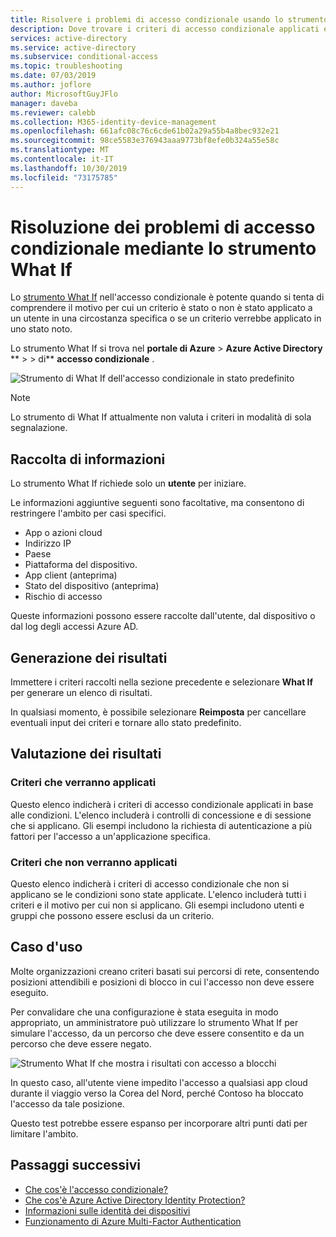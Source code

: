 ```yaml
---
title: Risolvere i problemi di accesso condizionale usando lo strumento What If-Azure Active Directory
description: Dove trovare i criteri di accesso condizionale applicati e perché
services: active-directory
ms.service: active-directory
ms.subservice: conditional-access
ms.topic: troubleshooting
ms.date: 07/03/2019
ms.author: joflore
author: MicrosoftGuyJFlo
manager: daveba
ms.reviewer: calebb
ms.collection: M365-identity-device-management
ms.openlocfilehash: 661afc08c76c6cde61b02a29a55b4a8bec932e21
ms.sourcegitcommit: 98ce5583e376943aaa9773bf8efe0b324a55e58c
ms.translationtype: MT
ms.contentlocale: it-IT
ms.lasthandoff: 10/30/2019
ms.locfileid: "73175785"
---
```

# <a name="troubleshooting-conditional-access-using-the-what-if-tool"></a>Risoluzione dei problemi di accesso condizionale mediante lo strumento What If

Lo [strumento What If](what-if-tool.md) nell'accesso condizionale è potente quando si tenta di comprendere il motivo per cui un criterio è stato o non è stato applicato a un utente in una circostanza specifica o se un criterio verrebbe applicato in uno stato noto.

Lo strumento What If si trova nel **portale di Azure** > **Azure Active Directory** ** >  > di** **accesso condizionale** .

![Strumento di What If dell'accesso condizionale in stato predefinito](./media/troubleshoot-conditional-access-what-if/conditional-access-what-if-tool.png)

> [!NOTE]
> Lo strumento di What If attualmente non valuta i criteri in modalità di sola segnalazione.

## <a name="gathering-information"></a>Raccolta di informazioni

Lo strumento What If richiede solo un **utente** per iniziare. 

Le informazioni aggiuntive seguenti sono facoltative, ma consentono di restringere l'ambito per casi specifici.

* App o azioni cloud
* Indirizzo IP 
* Paese
* Piattaforma del dispositivo.
* App client (anteprima)
* Stato del dispositivo (anteprima) 
* Rischio di accesso

Queste informazioni possono essere raccolte dall'utente, dal dispositivo o dal log degli accessi Azure AD.

## <a name="generating-results"></a>Generazione dei risultati

Immettere i criteri raccolti nella sezione precedente e selezionare **What If** per generare un elenco di risultati. 

In qualsiasi momento, è possibile selezionare **Reimposta** per cancellare eventuali input dei criteri e tornare allo stato predefinito.

## <a name="evaluating-results"></a>Valutazione dei risultati

### <a name="policies-that-will-apply"></a>Criteri che verranno applicati

Questo elenco indicherà i criteri di accesso condizionale applicati in base alle condizioni. L'elenco includerà i controlli di concessione e di sessione che si applicano. Gli esempi includono la richiesta di autenticazione a più fattori per l'accesso a un'applicazione specifica.

### <a name="policies-that-will-not-apply"></a>Criteri che non verranno applicati

Questo elenco indicherà i criteri di accesso condizionale che non si applicano se le condizioni sono state applicate. L'elenco includerà tutti i criteri e il motivo per cui non si applicano. Gli esempi includono utenti e gruppi che possono essere esclusi da un criterio.

## <a name="use-case"></a>Caso d'uso

Molte organizzazioni creano criteri basati sui percorsi di rete, consentendo posizioni attendibili e posizioni di blocco in cui l'accesso non deve essere eseguito.

Per convalidare che una configurazione è stata eseguita in modo appropriato, un amministratore può utilizzare lo strumento What If per simulare l'accesso, da un percorso che deve essere consentito e da un percorso che deve essere negato.

![Strumento What If che mostra i risultati con accesso a blocchi](./media/troubleshoot-conditional-access-what-if/conditional-access-what-if-results.png)

In questo caso, all'utente viene impedito l'accesso a qualsiasi app cloud durante il viaggio verso la Corea del Nord, perché Contoso ha bloccato l'accesso da tale posizione.

Questo test potrebbe essere espanso per incorporare altri punti dati per limitare l'ambito.

## <a name="next-steps"></a>Passaggi successivi

* [Che cos'è l'accesso condizionale?](overview.md)
* [Che cos'è Azure Active Directory Identity Protection?](../identity-protection/overview-v2.md)
* [Informazioni sulle identità dei dispositivi](../devices/overview.md)
* [Funzionamento di Azure Multi-Factor Authentication](../authentication/concept-mfa-howitworks.md)
